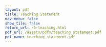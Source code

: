```yaml
---
layout: pdf
title: Teaching Statement
nav-menu: false
show_tile: false
return_url: /6-teaching.html
pdf_url: /assets/pdfs/teaching_statement.pdf
pdf_name: teaching_statement.pdf
---
```


